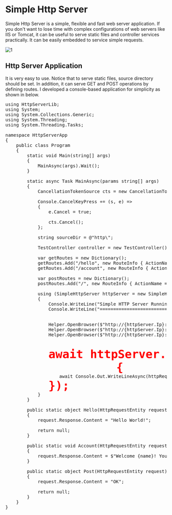# Simple Http Server

Simple Http Server is a simple, flexible and fast web server application. If you don't want to lose time with complex configurations of web servers like IIS or Tomcat, it can be useful to serve static files and controller services practically. It can be easily embedded to service simple requests.

![1](https://cloud.githubusercontent.com/assets/1851856/24612532/34613ac8-188e-11e7-9baa-d62ac70a1408.PNG)

## Http Server Application

It is very easy to use. Notice that to serve static files, source directory should be set. In addition, it can serve GET and POST operations by defining routes. I developed a console-based application for simplicity as shown in below.

<pre>
using HttpServerLib;
using System;
using System.Collections.Generic;
using System.Threading;
using System.Threading.Tasks;

namespace HttpServerApp
{
    public class Program
    {
        static void Main(string[] args)
        {
            MainAsync(args).Wait();
        }

        static async Task MainAsync(params string[] args)
        {
            CancellationTokenSource cts = new CancellationTokenSource();

            Console.CancelKeyPress += (s, e) =>
            {
                e.Cancel = true;

                cts.Cancel();
            };

            string sourceDir = @"http\";

            TestController controller = new TestController();

            var getRoutes = new Dictionary<string, RouteInfo>();
            getRoutes.Add("/hello", new RouteInfo { ActionName = "Hello", ControllerType = typeof(Program) });
            getRoutes.Add("/account", new RouteInfo { ActionName = "Account", ControllerInstance = controller });

            var postRoutes = new Dictionary<string, RouteInfo>();
            postRoutes.Add("/", new RouteInfo { ActionName = "Post", ControllerType = typeof(Program) });

            using (SimpleHttpServer httpServer = new SimpleHttpServer("127.0.0.1", "8080", (8 * 1024), 3000, sourceDir, cts.Token) { GetRoutes = getRoutes, PostRoutes = postRoutes })
            {
                Console.WriteLine("Simple HTTP Server Running...");
                Console.WriteLine("=============================");


                Helper.OpenBrowser($"http://{httpServer.Ip}:{httpServer.PortNumber}");
                Helper.OpenBrowser($"http://{httpServer.Ip}:{httpServer.PortNumber}/hello");
                Helper.OpenBrowser($"http://{httpServer.Ip}:{httpServer.PortNumber}/account/Kenan/33");


                <b style="font-size:36px;color:red;">await httpServer.RequestReceivedAsync(async httpRequest =>
                {</b>
                    await Console.Out.WriteLineAsync(httpRequest.ToString());
                <b style="font-size:36px;color:red;">});</b>
            }
        }

        public static object Hello(HttpRequestEntity request)
        {
            request.Response.Content = "Hello World!";

            return null;
        }

        public static void Account(HttpRequestEntity request, string name, int age)
        {
            request.Response.Content = $"Welcome {name}! Your Age is {age}";
        }

        public static object Post(HttpRequestEntity request)
        {
            request.Response.Content = "OK";

            return null;
        }
    }
}
</pre>
